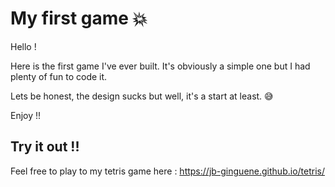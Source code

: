 # My first game :boom:

Hello !

Here is the first game I've ever built.
It's obviously a simple one but I had plenty of fun to code it.

Lets be honest, the design sucks but well, it's a start at least. :sweat_smile:

Enjoy !!


## Try it out !!
Feel free to play to my tetris game here : https://jb-ginguene.github.io/tetris/